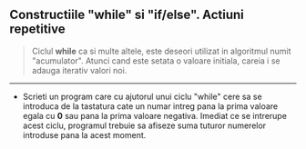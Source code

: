 ## Constructiile "while" si "if/else". Actiuni repetitive

> Ciclul **while** ca si multe altele, este deseori utilizat in algoritmul numit "acumulator". Atunci cand este setata o valoare initiala, careia i se adauga iterativ valori noi. 

---

* Scrieti un program care cu ajutorul unui ciclu "while" cere sa se introduca de la tastatura cate un numar intreg pana la prima valoare egala cu **0** sau pana la prima valoare negativa. Imediat ce se intrerupe acest ciclu, programul trebuie sa afiseze suma tuturor numerelor introduse pana la acest moment.